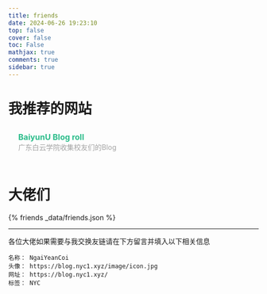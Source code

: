 ```yaml
---
title: friends
date: 2024-06-26 19:23:10
top: false
cover: false
toc: False
mathjax: true
comments: true
sidebar: true
---
```


<div class="post-body">
   <div id="links">
      <style>
         .links-content{
         margin-top:1rem;
         }
         .link-navigation::after {
         content: " ";
         display: block;
         clear: both;
         }
         .card {
         width: 45%;
         font-size: 1rem;
         padding: 10px 20px;
         border-radius: 4px;
         transition-duration: 0.15s;
         margin-bottom: 1rem;
         display:flex;
         }
         .card:nth-child(odd) {
         float: left;
         }
         .card:nth-child(even) {
         float: right;
         }
         .card:hover {
         transform: scale(1.1);
         box-shadow: 0 2px 6px 0 rgba(0, 0, 0, 0.12), 0 0 6px 0 rgba(0, 0, 0, 0.04);
         }
         .card a {
         border:none;
         }
         .card .ava {
         width: 3rem!important;
         height: 3rem!important;
         margin:0!important;
         margin-right: 1em!important;
         border-radius:4px;
         z-index:999;
         }
         .card .card-header {
         font-style: italic;
         overflow: hidden;
         width: 100%;
         }
         .card .card-header a {
         font-style: normal;
         color: #2bbc8a;
         font-weight: bold;
         text-decoration: none;
         }
         .card .card-header a:hover {
         color: #d480aa;
         text-decoration: none;
         }
         .card .card-header .info {
         font-style:normal;
         color:#a3a3a3;
         font-size:14px;
         min-width: 0;
         overflow: hidden;
         white-space: nowrap;
         }
      </style>
      <h1>我推荐的网站</h1>
      <div class="links-content">
         <div class="link-navigation"> 
            <div class="card"> 
               <!-- <img class="ava" src="https://upload.wikimedia.org/wikipedia/zh/5/56/Log_of_baiyun.jpg" /> -->
               <div class="card-header">
                  <div>
                     <a href="https://blog.nyc1.xyz/BaiyunUBlogroll/">BaiyunU Blog roll</a>
                  </div>
                  <div class="info">广东白云学院收集校友们的Blog</div>
               </div>
            </div>
         </div>
      </div>     
   </div>
</div>



# 大佬们
{% friends _data/friends.json %} 










<!--
 <div class="post-body">
   <div id="links">
      <style>
         .links-content{
         margin-top:1rem;
         }
         .link-navigation::after {
         content: " ";
         display: block;
         clear: both;
         }
         .card {
         width: 45%;
         font-size: 1rem;
         padding: 10px 20px;
         border-radius: 4px;
         transition-duration: 0.15s;
         margin-bottom: 1rem;
         display:flex;
         }
         .card:nth-child(odd) {
         float: left;
         }
         .card:nth-child(even) {
         float: right;
         }
         .card:hover {
         transform: scale(1.1);
         box-shadow: 0 2px 6px 0 rgba(0, 0, 0, 0.12), 0 0 6px 0 rgba(0, 0, 0, 0.04);
         }
         .card a {
         border:none;
         }
         .card .ava {
         width: 3rem!important;
         height: 3rem!important;
         margin:0!important;
         margin-right: 1em!important;
         border-radius:4px;
         }
         .card .card-header {
         font-style: italic;
         overflow: hidden;
         width: 100%;
         }
         .card .card-header a {
         font-style: normal;
         color: #2bbc8a;
         font-weight: bold;
         text-decoration: none;
         }
         .card .card-header a:hover {
         color: #d480aa;
         text-decoration: none;
         }
         .card .card-header .info {
         font-style:normal;
         color:#a3a3a3;
         font-size:14px;
         min-width: 0;
         overflow: hidden;
         white-space: nowrap;
         }
      </style>
      <h1>大佬们</h1>
      <div class="links-content">
         <div class="link-navigation"> 
            <div class="card"> 
               <img class="ava" src="https://blog.canyie.top/data/image/avatar_new.jpg" />
               <div class="card-header">
                  <div>
                     <a href="https://blog.canyie.top/">残页的小博客</a>
                  </div>
                  <div class="info">Android</div>
               </div>
            </div>
            <div class="card">
               <img class="ava" src="https://s3.ax1x.com/2021/01/31/yEfCCR.png" />
               <div class="card-header">
                  <div>
                     <a href="https://my.toho.red">西行妖</a>
                  </div>
                  <div class="info">人生五十年，如梦亦如幻</div>
               </div>
            </div>
         </div>
      </div>
      <h1></h1>      
   </div>
</div>
-->
<!--每次添加的时候复制一段div card即可-->


--- 

各位大佬如果需要与我交换友链请在下方留言并填入以下相关信息
```
名称： NgaiYeanCoi
头像： https://blog.nyc1.xyz/image/icon.jpg
网址： https://blog.nyc1.xyz/
标签： NYC
```
